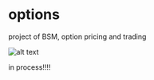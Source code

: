 # options

project of BSM, option pricing and trading


![alt text](https://daytradingz.com/wp-content/uploads/2021/04/best-stock-research-websites.jpg)

in process!!!!
